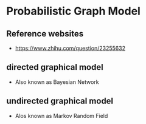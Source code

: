 # Probabilistic Graph Model

## Reference websites
+ https://www.zhihu.com/question/23255632

## directed graphical model
+ Also known as Bayesian Network


## undirected graphical model
+ Alos known as Markov Random Field

